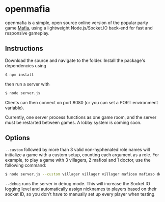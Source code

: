 openmafia
=========

openmafia is a simple, open source online version of the popular party game [Mafia](http://en.wikipedia.org/wiki/Mafia_%28party_game%29), using a lightweight Node.js/Socket.IO back-end for fast and responsive gameplay.

Instructions
------------

Download the source and navigate to the folder. Install the package's dependencies using
```bash
$ npm install
```
then run a server with

```bash
$ node server.js
```
Clients can then connect on port 8080 (or you can set a PORT environment variable).

Currently, one server process functions as one game room, and the server must be restarted between games. A lobby system is coming soon.

Options
-------

`--custom` followed by more than 3 valid non-hyphenated role names will initialize a game with a custom setup, counting each argument as a role. For example, to play a game with 3 villagers, 2 mafiosi and 1 doctor, use the following command:
```bash
$ node server.js --custom villager villager villager mafioso mafioso doctor
```


`--debug` runs the server in debug mode. This will increase the Socket.IO logging level and automatically assign nicknames to players based on their socket ID, so you don't have to manually set up every player when testing.
